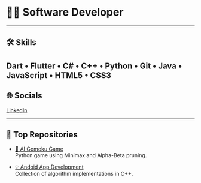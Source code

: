 # 👨‍💻 Software Developer
---

## 🛠️ Skills
Dart • Flutter • C# • C++ • Python • Git • Java • JavaScript • HTML5 • CSS3
---

## 🌐 Socials
[LinkedIn](https://linkedin.com/in/rania-raafat-694b0b261) 

---

## 📌 Top Repositories

- [🤖 AI Gomoku Game](https://github.com/mohrael/Gomoku-Game)  
  Python game using Minimax and Alpha-Beta pruning.

- [💡 Andoid App Development](https://github.com//mohrael/Mobile-Apps)  
  Collection of algorithm implementations in C++.
